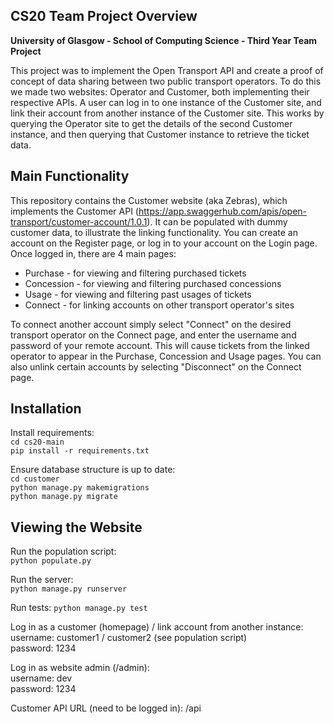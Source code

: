 ## CS20 Team Project Overview

**University of Glasgow - School of Computing Science - Third Year Team Project**

This project was to implement the Open Transport API and create a proof of concept of data sharing between two public transport operators. To do this we made two websites: Operator and Customer, both implementing their respective APIs. A user can log in to one instance of the Customer site, and link their account from another instance of the Customer site. This works by querying the Operator site to get the details of the second Customer instance, and then querying that Customer instance to retrieve the ticket data.

## Main Functionality

This repository contains the Customer website (aka Zebras), which implements the Customer API (https://app.swaggerhub.com/apis/open-transport/customer-account/1.0.1). It can be populated with dummy customer data, to illustrate the linking functionality. You can create an account on the Register page, or log in to your account on the Login page. Once logged in, there are 4 main pages:
- Purchase - for viewing and filtering purchased tickets
- Concession - for viewing and filtering purchased concessions
- Usage - for viewing and filtering past usages of tickets
- Connect - for linking accounts on other transport operator's sites

To connect another account simply select "Connect" on the desired transport operator on the Connect page, and enter the username and password of your remote account. This will cause tickets from the linked operator to appear in the Purchase, Concession and Usage pages. You can also unlink certain accounts by selecting "Disconnect" on the Connect page.

## Installation  

Install requirements:  
`cd cs20-main`  
`pip install -r requirements.txt`  

Ensure database structure is up to date:  
`cd customer`  
`python manage.py makemigrations`  
`python manage.py migrate`  

## Viewing the Website

Run the population script:  
`python populate.py`

Run the server:  
`python manage.py runserver`  

Run tests:
`python manage.py test`

Log in as a customer (homepage) / link account from another instance:  
username: customer1 / customer2 (see population script)  
password: 1234  

Log in as website admin (/admin):  
username: dev  
password: 1234  

Customer API URL (need to be logged in):
/api
